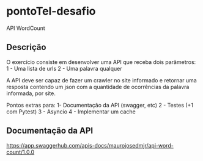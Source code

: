 # pontoTel-desafio
API WordCount

## Descrição
O exercício consiste em desenvolver uma API que receba dois parâmetros:
    1 - Uma lista de urls
    2 - Uma palavra qualquer         

A API deve ser capaz de fazer um crawler no site informado e retornar uma resposta contendo um json com a quantidade de ocorrências da palavra informada, por site.

Pontos extras para:
1- Documentação da API (swagger, etc)
2 - Testes (+1 com Pytest)
3 - Asyncio
4 - Implementar um cache

## Documentação da API
https://app.swaggerhub.com/apis-docs/maurojosedmjr/api-word-count/1.0.0
